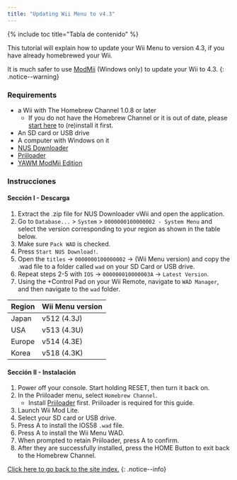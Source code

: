 ```yaml
---
title: "Updating Wii Menu to v4.3"
---
```


{% include toc title="Tabla de contenido" %}

This tutorial will explain how to update your Wii Menu to version 4.3, if you have already homebrewed your Wii.

It is much safer to use [ModMii](modmii) (Windows only) to update your Wii to 4.3.
{: .notice--warning}

### Requirements

* a Wii with The Homebrew Channel 1.0.8 or later
    + If you do not have the Homebrew Channel or it is out of date, please [start here](get-started) to (re)install it first.
* An SD card or USB drive
* A computer with Windows on it
* [NUS Downloader](https://github.com/WiiDatabase/nusdownloader/releases/latest)
* [Priiloader](priiloader)
* [YAWM ModMii Edition](https://oscwii.org/library/app/yawmme)

### Instrucciones

#### Sección I - Descarga

1. Extract the .zip file for NUS Downloader vWii and open the application.
1. Go to `Database...` > `System` > `0000000100000002 - System Menu` and select the version corresponding to your region as shown in the table below.
1. Make sure `Pack WAD` is checked.
1. Press `Start NUS Download!`.
1. Open the `titles` -> `0000000100000002` -> (Wii Menu version) and copy the .wad file to a folder called `wad` on your SD Card or USB drive.
1. Repeat steps 2-5 with `IOS` -> `000000010000003A` -> `Latest Version`.
1. Using the +Control Pad on your Wii Remote, navigate to `WAD Manager`, and then navigate to the `wad` folder.

| Region | Wii Menu version |
| ------ | ---------------- |
| Japan  | v512 (4.3J)      |
| USA    | v513 (4.3U)      |
| Europe | v514 (4.3E)      |
| Korea  | v518 (4.3K)      |

#### Sección II - Instalación

1. Power off your console. Start holding RESET, then turn it back on.
1. In the Priiloader menu, select `Homebrew Channel`.
    * Install [Priiloader](priiloader) first. Priiloader is required for this guide.
1. Launch Wii Mod Lite.
1. Select your SD card or USB drive.
1. Press A to install the IOS58 `.wad` file.
1. Press A to install the Wii Menu WAD.
1. When prompted to retain Priiloader, press A to confirm.
1. After they are successfully installed, press the HOME Button to exit back to the Homebrew Channel.

[Click here to go back to the site index.](site-navigation)
{: .notice--info}
